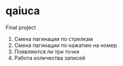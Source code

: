 # qaiuca
Final project
1. Смена пагинации по стрелкам
2. Смена пагинации по нажатию на номер
3. Появляются ли три точки
4. Работа количества записей 
